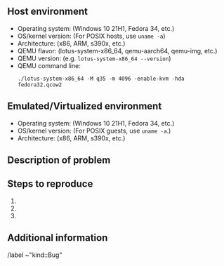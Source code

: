 <!--
This is the upstream QEMU issue tracker.

If you are able to, it will greatly facilitate bug triage if you attempt
to reproduce the problem with the latest qemu.git master built from
source. See https://www.qemu.org/download/#source for instructions on
how to do this.

QEMU generally supports the last two releases advertised on
https://www.qemu.org/. Problems with distro-packaged versions of QEMU
older than this should be reported to the distribution instead.

See https://www.qemu.org/contribute/report-a-bug/ for additional
guidance.

If this is a security issue, please consult
https://www.qemu.org/contribute/security-process/
-->

## Host environment
 - Operating system: (Windows 10 21H1, Fedora 34, etc.)
 - OS/kernel version: (For POSIX hosts, use `uname -a`)
 - Architecture: (x86, ARM, s390x, etc.)
 - QEMU flavor: (lotus-system-x86_64, qemu-aarch64, qemu-img, etc.)
 - QEMU version: (e.g. `lotus-system-x86_64 --version`)
 - QEMU command line:
   <!--
   Give the smallest, complete command line that exhibits the problem.

   If you are using libvirt, virsh, or vmm, you can likely find the QEMU
   command line arguments in /var/log/libvirt/qemu/$GUEST.log.
   -->
   ```
   ./lotus-system-x86_64 -M q35 -m 4096 -enable-kvm -hda fedora32.qcow2
   ```

## Emulated/Virtualized environment
 - Operating system: (Windows 10 21H1, Fedora 34, etc.)
 - OS/kernel version: (For POSIX guests, use `uname -a`.)
 - Architecture: (x86, ARM, s390x, etc.)


## Description of problem
<!-- Describe the problem, including any error/crash messages seen. -->


## Steps to reproduce
1.
2.
3.


## Additional information

<!--
Attach logs, stack traces, screenshots, etc. Compress the files if necessary.
If using libvirt, libvirt logs and XML domain information may be relevant.
-->

<!--
The line below ensures that proper tags are added to the issue.
Please do not remove it.
-->
/label ~"kind::Bug"
